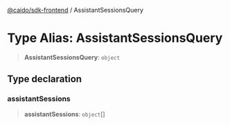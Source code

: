 [@caido/sdk-frontend](../index.md) / AssistantSessionsQuery

# Type Alias: AssistantSessionsQuery

> **AssistantSessionsQuery**: `object`

## Type declaration

### assistantSessions

> **assistantSessions**: `object`[]
